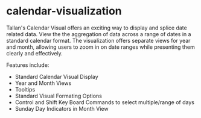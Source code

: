 # calendar-visualization

Tallan's Calendar Visual offers an exciting way to display and splice date related data. View the the aggregation of data across a range of dates in a standard calendar format. The visualization offers separate views for year and month, allowing users to zoom in on date ranges while presenting them clearly and effectively.  

Features include:
* Standard Calendar Visual Display
* Year and Month Views
* Tooltips
* Standard Visual Formating Options
* Control and Shift Key Board Commands to select multiple/range of days 
* Sunday Day Indicators in Month View